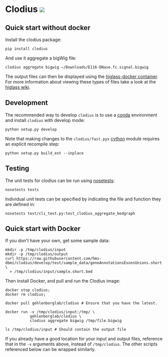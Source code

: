 # Clodius <img src="https://travis-ci.org/hms-dbmi/clodius.svg?branch=develop"/>

## Quick start without docker

Install the clodius package:

```shell
pip install clodius
```

And use it aggregate a bigWig file:

```shell
clodius aggregate bigwig ~/Downloads/E116-DNase.fc.signal.bigwig
```

The output files can then be displayed using the [higlass-docker container](https://github.com/hms-dbmi/higlass-docker). For more information about viewing these types of files take a look at the [higlass wiki](https://github.com/hms-dbmi/higlass/wiki#bigwig-files).

## Development


The recommended way to develop `clodius` is to use a [conda](https://conda.io/docs/intro.html) environment and
install `clodius` with develop mode:

```shell
python setup.py develop
```

Note that making changes to the `clodius/fast.pyx` [cython](http://docs.cython.org/en/latest/src/quickstart/cythonize.html) module requires an
explicit recompile step:

```shell
python setup.py build_ext --inplace
```

## Testing


The unit tests for clodius can be run using [nosetests](http://nose.readthedocs.io/en/latest/):

    nosetests tests

Individual unit tests can be specified by indicating the file and function
they are defined in:

```shell
nosetests test/cli_test.py:test_clodius_aggregate_bedgraph
```

## Quick start with Docker

If you don't have your own, get some sample data:
```shell
mkdir -p /tmp/clodius/input
mkdir -p /tmp/clodius/output
curl https://raw.githubusercontent.com/hms-dbmi/clodius/develop/test/sample_data/geneAnnotationsExonsUnions.short.bed \
  > /tmp/clodius/input/sample.short.bed
```
Then install Docker, and pull and run the Clodius image:
```shell
docker stop clodius;
docker rm clodius;

docker pull gehlenborglab/clodius # Ensure that you have the latest.

docker run -v /tmp/clodius/input:/tmp/ \
           gehlenborglab/clodius \
           clodius aggregate bigwig /tmp/file.bigwig

ls /tmp/clodius/input # Should contain the output file
```

If you already have a good location for your input and output files,
reference that in the `-v` arguments above, instead of `/tmp/clodius`.
The other scripts referenced below can be wrapped similarly.
